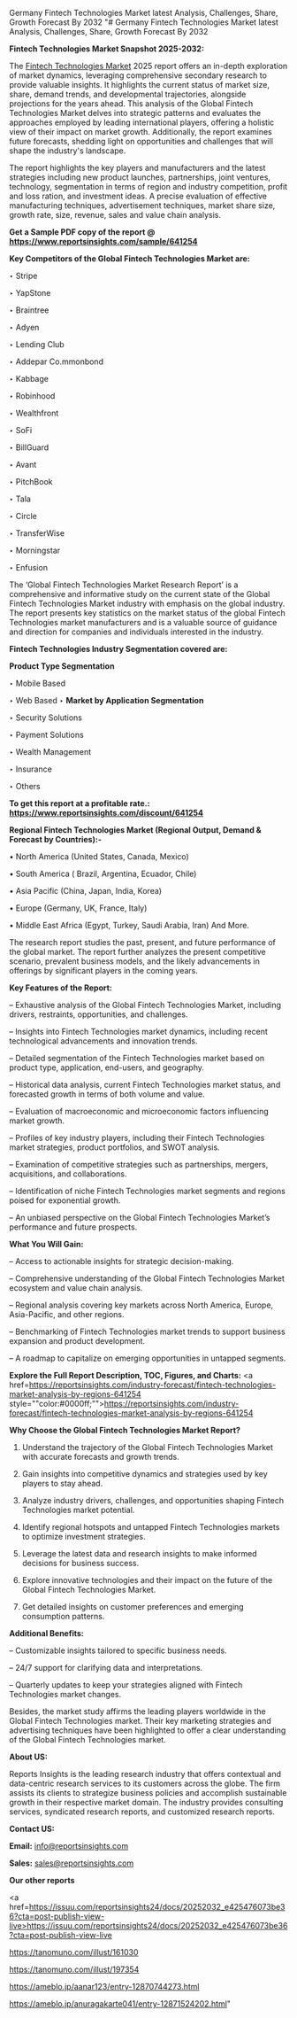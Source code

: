 Germany Fintech Technologies Market latest Analysis, Challenges, Share, Growth Forecast By 2032
"# Germany Fintech Technologies Market latest Analysis, Challenges, Share, Growth Forecast By 2032

<strong>Fintech Technologies Market Snapshot 2025-2032:</strong>

The <a href=https://www.reportsinsights.com/sample/641254>Fintech Technologies Market</a> 2025 report offers an in-depth exploration of market dynamics, leveraging comprehensive secondary research to provide valuable insights. It highlights the current status of market size, share, demand trends, and developmental trajectories, alongside projections for the years ahead. This analysis of the Global Fintech Technologies Market delves into strategic patterns and evaluates the approaches employed by leading international players, offering a holistic view of their impact on market growth. Additionally, the report examines future forecasts, shedding light on opportunities and challenges that will shape the industry's landscape.

The report highlights the key players and manufacturers and the latest strategies including new product launches, partnerships, joint ventures, technology, segmentation in terms of region and industry competition, profit and loss ration, and investment ideas. A precise evaluation of effective manufacturing techniques, advertisement techniques, market share size, growth rate, size, revenue, sales and value chain analysis.

<strong>Get a Sample PDF copy of the report @ <a href=https://www.reportsinsights.com/sample/641254 style=color:#0000ff;>https://www.reportsinsights.com/sample/641254</a></strong>

<strong>Key Competitors of the Global Fintech Technologies Market are:</strong>

‣ Stripe

‣ YapStone

‣ Braintree

‣ Adyen

‣ Lending Club

‣ Addepar
 Co.mmonbond

‣ Kabbage

‣ Robinhood

‣ Wealthfront

‣ SoFi

‣ BillGuard

‣ Avant

‣ PitchBook

‣ Tala

‣ Circle

‣ TransferWise

‣ Morningstar

‣ Enfusion

The ‘Global Fintech Technologies Market Research Report’ is a comprehensive and informative study on the current state of the Global Fintech Technologies Market industry with emphasis on the global industry. The report presents key statistics on the market status of the global Fintech Technologies market manufacturers and is a valuable source of guidance and direction for companies and individuals interested in the industry.

<strong>Fintech Technologies Industry Segmentation covered are:</strong>

<strong>Product Type Segmentation</strong>

‣ Mobile Based

‣ Web Based
‣ 
<strong>Market by Application Segmentation</strong>

‣ Security Solutions

‣ Payment Solutions

‣ Wealth Management

‣ Insurance

‣ Others

<strong>To get this report at a profitable rate.: <a href=https://www.reportsinsights.com/discount/641254 style=color:#0000ff;>https://www.reportsinsights.com/discount/641254</a></strong>

<strong>Regional Fintech Technologies Market (Regional Output, Demand &amp; Forecast by Countries):-</strong>

• North America (United States, Canada, Mexico)

• South America ( Brazil, Argentina, Ecuador, Chile)

• Asia Pacific (China, Japan, India, Korea)

• Europe (Germany, UK, France, Italy)

• Middle East Africa (Egypt, Turkey, Saudi Arabia, Iran) And More.

The research report studies the past, present, and future performance of the global market. The report further analyzes the present competitive scenario, prevalent business models, and the likely advancements in offerings by significant players in the coming years.

<strong>Key Features of the Report:</strong>

– Exhaustive analysis of the Global Fintech Technologies Market, including drivers, restraints, opportunities, and challenges.

– Insights into Fintech Technologies market dynamics, including recent technological advancements and innovation trends.

– Detailed segmentation of the Fintech Technologies market based on product type, application, end-users, and geography.

– Historical data analysis, current Fintech Technologies market status, and forecasted growth in terms of both volume and value.

– Evaluation of macroeconomic and microeconomic factors influencing market growth.

– Profiles of key industry players, including their Fintech Technologies market strategies, product portfolios, and SWOT analysis.

– Examination of competitive strategies such as partnerships, mergers, acquisitions, and collaborations.

– Identification of niche Fintech Technologies market segments and regions poised for exponential growth.

– An unbiased perspective on the Global Fintech Technologies Market’s performance and future prospects.

<strong>What You Will Gain:</strong>

– Access to actionable insights for strategic decision-making.

– Comprehensive understanding of the Global Fintech Technologies Market ecosystem and value chain analysis.

– Regional analysis covering key markets across North America, Europe, Asia-Pacific, and other regions.

– Benchmarking of Fintech Technologies market trends to support business expansion and product development.

– A roadmap to capitalize on emerging opportunities in untapped segments.

<strong>Explore the Full Report Description, TOC, Figures, and Charts:</strong>
<a href=https://reportsinsights.com/industry-forecast/fintech-technologies-market-analysis-by-regions-641254 style=""color:#0000ff;"">https://reportsinsights.com/industry-forecast/fintech-technologies-market-analysis-by-regions-641254</a>

<strong>Why Choose the Global Fintech Technologies Market Report?</strong>

1. Understand the trajectory of the Global Fintech Technologies Market with accurate forecasts and growth trends.

2. Gain insights into competitive dynamics and strategies used by key players to stay ahead.

3. Analyze industry drivers, challenges, and opportunities shaping Fintech Technologies market potential.

4. Identify regional hotspots and untapped Fintech Technologies markets to optimize investment strategies.

5. Leverage the latest data and research insights to make informed decisions for business success.

6. Explore innovative technologies and their impact on the future of the Global Fintech Technologies Market.

7. Get detailed insights on customer preferences and emerging consumption patterns.

<strong>Additional Benefits:</strong>

– Customizable insights tailored to specific business needs.

– 24/7 support for clarifying data and interpretations.

– Quarterly updates to keep your strategies aligned with Fintech Technologies market changes.

Besides, the market study affirms the leading players worldwide in the Global Fintech Technologies market. Their key marketing strategies and advertising techniques have been highlighted to offer a clear understanding of the Global Fintech Technologies market.

<strong><strong>About US</strong>:</strong>

Reports Insights is the leading research industry that offers contextual and data-centric research services to its customers across the globe. The firm assists its clients to strategize business policies and accomplish sustainable growth in their respective market domain. The industry provides consulting services, syndicated research reports, and customized research reports.

<strong>Contact US:</strong>

<p class=><b>Email:</b> <a href=mailto:info@reportsinsights.com>info@reportsinsights.com</a></p>
<p class=><b>Sales:</b> <a href=mailto:sales@reportsinsights.com>sales@reportsinsights.com</a></p>

<strong>Our other reports</strong>

<a href=https://issuu.com/reportsinsights24/docs/20252032_e425476073be36?cta=post-publish-view-live>https://issuu.com/reportsinsights24/docs/20252032_e425476073be36?cta=post-publish-view-live</a>

<a href=https://tanomuno.com/illust/161030>https://tanomuno.com/illust/161030</a>

<a href=https://tanomuno.com/illust/197354>https://tanomuno.com/illust/197354</a>

<a href=https://ameblo.jp/aanar123/entry-12870744273.html>https://ameblo.jp/aanar123/entry-12870744273.html</a>

<a href=https://ameblo.jp/anuragakarte041/entry-12871524202.html>https://ameblo.jp/anuragakarte041/entry-12871524202.html</a>"
